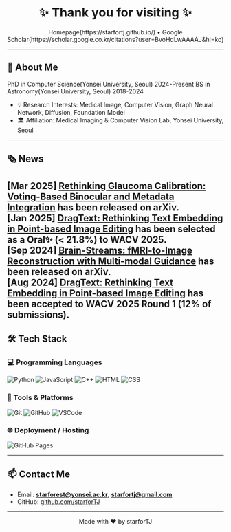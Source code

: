 <h1 align="center">✨ Thank you for visiting ✨</h1>

<p align="center">
  Homepage(https://starfortj.github.io/) • Google Scholar(https://scholar.google.co.kr/citations?user=BvoHdLwAAAAJ&hl=ko)
</p>

---

## 👋 About Me
PhD in Computer Science(Yonsei University, Seoul) 2024-Present
BS in Astronomy(Yonsei University, Seoul) 2018-2024

- 💡 Research Interests: Medical Image, Computer Vision, Graph Neural Network, Diffusion, Foundation Model
- 🏛️ Affiliation: Medical Imaging & Computer Vision Lab, Yonsei University, Seoul

---

## 🗞️ News

[Mar 2025] <a href="https://arxiv.org/abs/2503.18642">Rethinking Glaucoma Calibration: Voting-Based Binocular and Metadata Integration</a> has been released on arXiv. <br>
[Jan 2025] <a href="https://arxiv.org/abs/2407.17843">DragText: Rethinking Text Embedding in Point-based Image Editing</a> has been selected as a <b>Oral</b>&#10024; (< 21.8%) to WACV 2025. <br>
[Sep 2024] <a href="https://arxiv.org/abs/2409.12099">Brain-Streams: fMRI-to-Image Reconstruction with Multi-modal Guidance</a> has been released on arXiv. <br>
[Aug 2024] <a href="https://arxiv.org/abs/2407.17843">DragText: Rethinking Text Embedding in Point-based Image Editing</a> has been accepted to WACV 2025 Round 1 (12% of submissions).
---

## 🛠 Tech Stack

### 💻 Programming Languages
![Python](https://img.shields.io/badge/-Python-3776AB?style=flat&logo=python)
![JavaScript](https://img.shields.io/badge/-JavaScript-F7DF1E?style=flat&logo=javascript&logoColor=black)
![C++](https://img.shields.io/badge/-C++-00599C?style=flat&logo=c%2b%2b&logoColor=white)
![HTML](https://img.shields.io/badge/-HTML5-E34F26?style=flat&logo=html5&logoColor=white)
![CSS](https://img.shields.io/badge/-CSS3-1572B6?style=flat&logo=css3)

### 🧰 Tools & Platforms
![Git](https://img.shields.io/badge/-Git-F05032?style=flat&logo=git)
![GitHub](https://img.shields.io/badge/-GitHub-181717?style=flat&logo=github)
![VSCode](https://img.shields.io/badge/-VSCode-007ACC?style=flat&logo=visual-studio-code)

### 🌐 Deployment / Hosting
![GitHub Pages](https://img.shields.io/badge/-GitHub%20Pages-222222?style=flat&logo=githubpages&logoColor=white)

<!-- --- -->

<!-- ## 📈 GitHub Stats

<p align="center">
  <img src="https://github-readme-stats.vercel.app/api?username=starforTJ&show_icons=true&theme=tokyonight" width="48%" />
  <img src="https://github-readme-streak-stats.herokuapp.com/?user=starforTJ&theme=tokyonight" width="48%" />
</p> -->

---

## 📫 Contact Me

- Email: **starforest@yonsei.ac.kr**, **starfortj@gmail.com**
- GitHub: [github.com/starforTJ](https://github.com/starforTJ)

---

<p align="center">
  Made with ❤️ by starforTJ
</p>
